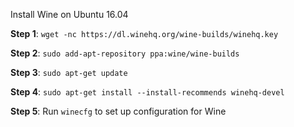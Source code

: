 Install Wine on Ubuntu 16.04

**Step 1**: ``wget -nc https://dl.winehq.org/wine-builds/winehq.key``

**Step 2**: ``sudo add-apt-repository ppa:wine/wine-builds``

**Step 3**: ``sudo apt-get update``

**Step 4**: ``sudo apt-get install --install-recommends winehq-devel``

**Step 5**: Run ``winecfg`` to set up configuration for Wine